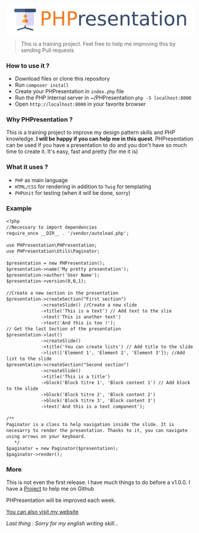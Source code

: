 ![Logo](https://github.com/JuGid/PHPresentation/blob/master/docs/logo_phpresentation.png)

> This is a training project. Feel free to help me improving this by sending Pull requests

### How to use it ?
- Download files or clone this repository
- Run `composer install`
- Create your PHPresentation in `index.php` file
- Run the PHP Internal server in ~/PHPresentation `php -S localhost:8000`
- Open `http://localhost:8000` in your favorite browser

### Why PHPresentation ?
This is a training project to improve my design pattern skills and PHP knowledge.
**I will be happy if you can help me in this quest**.
PHPresentation can be used if you have a presentation to do and you don't have so much time to create it. It's easy, fast and pretty (for me it is)

### What it uses ?

 - `PHP` as main language
 - `HTML/CSS` for rendering in addition to `Twig` for templating
 - `PHPUnit` for testing (when it will be done, sorry)

### Example

    <?php
    //Necessary to import dependencies
    require_once __DIR__ . '/vendor/autoload.php';
    
    use PHPresentation\PHPresentation;
    use PHPresentation\Utils\Paginator;
    
    $presentation = new PHPresentation();
    $presentation->name('My pretty presentation');
    $presentation->author('User Name');
    $presentation->version(0,0,1);
    
    //Create a new section in the presentation
    $presentation->createSection("First section")
                 ->createSlide() //Create a new slide
                 ->title('This is a text') // Add text to the slie
                 ->text('This is another text')
                 ->text('And this is too !');
    // Get the last Section of the presentation
    $presentation->last()
                 ->createSlide()
                 ->title('You can create lists') // Add title to the slide
                 ->list(['Element 1', 'Element 2', 'Element 3']); //Add list to the slide
    $presentation->createSection("Second section")
                 ->createSlide()
                 ->title('This is a title')
                 ->block('Block titre 1', 'Block content 1') // Add block to the slide
                 ->block('Block titre 2', 'Block content 2')
                 ->block('Block titre 3', 'Block content 3')
                 ->text('And this is a text component');
    
    /**
    Paginator is a class to help navigation inside the slide. It is necesarry to render the presentation. Thanks to it, you can navigate using arrows on your keyboard.
	   */
    $paginator = new Paginator($presentation);
    $paginator->render();

### More
This is not even the first release. I have much things to do before a v1.0.0. I have a [Project](https://github.com/JuGid/PHPresentation/projects/1) to help me on Github

PHPresentation will be improved each week.

[You can also visit my website](https://jugid.Fr)

*Last thing : Sorry for my english writing skill...*

